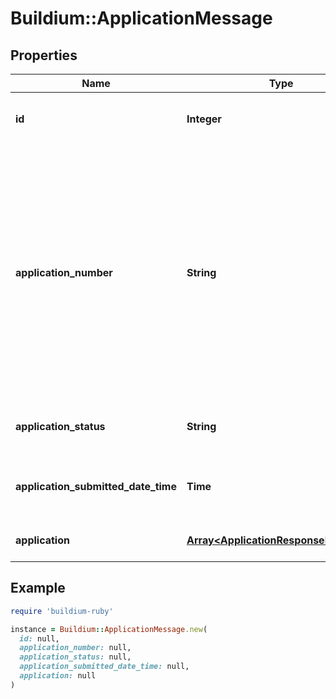 # Buildium::ApplicationMessage

## Properties

| Name | Type | Description | Notes |
| ---- | ---- | ----------- | ----- |
| **id** | **Integer** | Rental application unique identifier. | [optional] |
| **application_number** | **String** | An alpha numeric value that can be used to uniquely identify the application. This is typically provided to an applicant to use as a reference when making inquiries about their application. | [optional] |
| **application_status** | **String** | Indicates the current application status. | [optional] |
| **application_submitted_date_time** | **Time** | Date and time the application was submitted. | [optional] |
| **application** | [**Array&lt;ApplicationResponseMessage&gt;**](ApplicationResponseMessage.md) | A submitted rental application. | [optional] |

## Example

```ruby
require 'buildium-ruby'

instance = Buildium::ApplicationMessage.new(
  id: null,
  application_number: null,
  application_status: null,
  application_submitted_date_time: null,
  application: null
)
```

